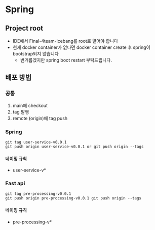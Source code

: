 # Spring
## Project root
- IDE에서 Final-4team-icebang를 root로 열어야 합니다
- 현재 docker container가 없다면 docker container create 후 spring이 bootstrap되지 않습니다
  - 번거롭겠지만 spring boot restart 부탁드립니다.

## 배포 방법
### 공통
1. main에 checkout
2. tag 발행
3. remote (origin)에 tag push
### Spring
```
git tag user-service-v0.0.1
git push origin user-service-v0.0.1 or git push origin --tags

```
#### 네이밍 규칙
- user-service-v*
### Fast api
```
git tag pre-processing-v0.0.1
git push origin pre-processing-v0.0.1 git push origin --tags
```
#### 네이밍 규칙
- pre-processing-v*
